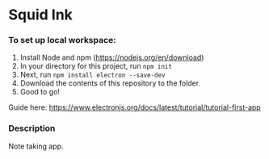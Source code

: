 # Squid Ink
### To set up local workspace:
1. Install Node and npm (https://nodejs.org/en/download)
2. In your directory for this project, run `npm init`
3. Next, run `npm install electron --save-dev`
4. Download the contents of this repository to the folder.
5. Good to go!

Guide here: https://www.electronjs.org/docs/latest/tutorial/tutorial-first-app 

### Description
Note taking app. 
